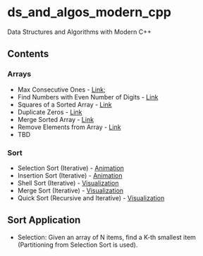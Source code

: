 # ds_and_algos_modern_cpp
Data Structures and Algorithms with Modern C++

## Contents
### Arrays
- Max Consecutive Ones - [Link](https://leetcode.com/explore/learn/card/fun-with-arrays/521/introduction/3238/);
- Find Numbers with Even Number of Digits - [Link](https://leetcode.com/explore/learn/card/fun-with-arrays/521/introduction/3237/)
- Squares of a Sorted Array - [Link](https://leetcode.com/explore/learn/card/fun-with-arrays/521/introduction/3240/)
- Duplicate Zeros - [Link](https://leetcode.com/explore/learn/card/fun-with-arrays/525/inserting-items-into-an-array/3245/)
- Merge Sorted Array - [Link](https://leetcode.com/explore/learn/card/fun-with-arrays/525/inserting-items-into-an-array/3253/)
- Remove Elements from Array - [Link](https://leetcode.com/problems/remove-element/)
- TBD

### Sort
- Selection Sort (Iterative) - [Animation](http://www.cs.armstrong.edu/liang/animation/web/SelectionSort.html)
- Insertion Sort (Iterative) - [Animation](http://cs.armstrong.edu/liang/animation/web/InsertionSort.html)
- Shell Sort (Iterative) - [Visualization](https://www.w3resource.com/ODSA/AV/Sorting/shellsortAV.html)
- Merge Sort (Iterative) - [Visualization](https://www.hackerearth.com/de/practice/algorithms/sorting/merge-sort/visualize/)
- Quick Sort (Recursive and Iterative) - [Visualization](https://www.hackerearth.com/de/practice/algorithms/sorting/quick-sort/visualize/)

## Sort Application
- Selection: Given an array of N items, find a K-th smallest item (Partitioning from Selection Sort is used).
